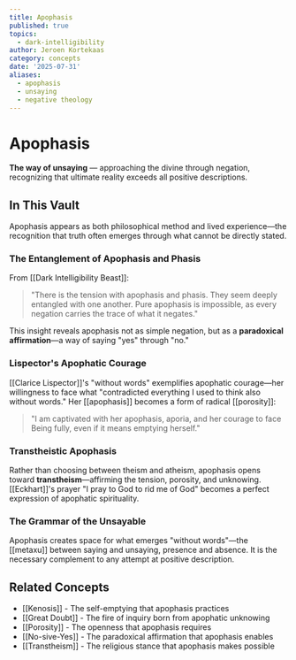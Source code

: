 ```yaml
---
title: Apophasis
published: true
topics:
  - dark-intelligibility
author: Jeroen Kortekaas
category: concepts
date: '2025-07-31'
aliases:
  - apophasis
  - unsaying
  - negative theology
---
```


# Apophasis

**The way of unsaying** — approaching the divine through negation, recognizing that ultimate reality exceeds all positive descriptions.

## In This Vault

Apophasis appears as both philosophical method and lived experience—the recognition that truth often emerges through what cannot be directly stated.

### The Entanglement of Apophasis and Phasis

From [[Dark Intelligibility Beast]]:

> "There is the tension with apophasis and phasis. They seem deeply entangled with one another. Pure apophasis is impossible, as every negation carries the trace of what it negates."

This insight reveals apophasis not as simple negation, but as a **paradoxical affirmation**—a way of saying "yes" through "no."

### Lispector's Apophatic Courage

[[Clarice Lispector]]'s "without words" exemplifies apophatic courage—her willingness to face what "contradicted everything I used to think also without words." Her [[apophasis]] becomes a form of radical [[porosity]]:

> "I am captivated with her apophasis, aporia, and her courage to face Being fully, even if it means emptying herself."

### Transtheistic Apophasis

Rather than choosing between theism and atheism, apophasis opens toward **transtheism**—affirming the tension, porosity, and unknowing. [[Eckhart]]'s prayer "I pray to God to rid me of God" becomes a perfect expression of apophatic spirituality.

### The Grammar of the Unsayable

Apophasis creates space for what emerges "without words"—the [[metaxu]] between saying and unsaying, presence and absence. It is the necessary complement to any attempt at positive description.

## Related Concepts

- [[Kenosis]] - The self-emptying that apophasis practices
- [[Great Doubt]] - The fire of inquiry born from apophatic unknowing  
- [[Porosity]] - The openness that apophasis requires
- [[No-sive-Yes]] - The paradoxical affirmation that apophasis enables
- [[Transtheism]] - The religious stance that apophasis makes possible
